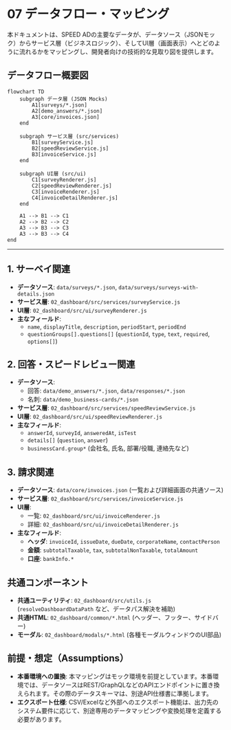 # 07 データフロー・マッピング

本ドキュメントは、SPEED ADの主要なデータが、データソース（JSONモック）からサービス層（ビジネスロジック）、そしてUI層（画面表示）へとどのように流れるかをマッピングし、開発者向けの技術的な見取り図を提供します。

## データフロー概要図

```mermaid
flowchart TD
    subgraph データ層 (JSON Mocks)
        A1[surveys/*.json]
        A2[demo_answers/*.json]
        A3[core/invoices.json]
    end

    subgraph サービス層 (src/services)
        B1[surveyService.js]
        B2[speedReviewService.js]
        B3[invoiceService.js]
    end

    subgraph UI層 (src/ui)
        C1[surveyRenderer.js]
        C2[speedReviewRenderer.js]
        C3[invoiceRenderer.js]
        C4[invoiceDetailRenderer.js]
    end

    A1 --> B1 --> C1
    A2 --> B2 --> C2
    A3 --> B3 --> C3
    A3 --> B3 --> C4
end
```

---

## 1. サーベイ関連
- **データソース**: `data/surveys/*.json`, `data/surveys/surveys-with-details.json`
- **サービス層**: `02_dashboard/src/services/surveyService.js`
- **UI層**: `02_dashboard/src/ui/surveyRenderer.js`
- **主なフィールド**:
  - `name`, `displayTitle`, `description`, `periodStart`, `periodEnd`
  - `questionGroups[].questions[]` (`questionId`, `type`, `text`, `required`, `options[]`)

## 2. 回答・スピードレビュー関連
- **データソース**:
  - 回答: `data/demo_answers/*.json`, `data/responses/*.json`
  - 名刺: `data/demo_business-cards/*.json`
- **サービス層**: `02_dashboard/src/services/speedReviewService.js`
- **UI層**: `02_dashboard/src/ui/speedReviewRenderer.js`
- **主なフィールド**:
  - `answerId`, `surveyId`, `answeredAt`, `isTest`
  - `details[]` (`question`, `answer`)
  - `businessCard.group*` (会社名, 氏名, 部署/役職, 連絡先など)

## 3. 請求関連
- **データソース**: `data/core/invoices.json` (一覧および詳細画面の共通ソース)
- **サービス層**: `02_dashboard/src/services/invoiceService.js`
- **UI層**:
  - 一覧: `02_dashboard/src/ui/invoiceRenderer.js`
  - 詳細: `02_dashboard/src/ui/invoiceDetailRenderer.js`
- **主なフィールド**:
  - **ヘッダ**: `invoiceId`, `issueDate`, `dueDate`, `corporateName`, `contactPerson`
  - **金額**: `subtotalTaxable`, `tax`, `subtotalNonTaxable`, `totalAmount`
  - **口座**: `bankInfo.*`

## 共通コンポーネント
- **共通ユーティリティ**: `02_dashboard/src/utils.js` (`resolveDashboardDataPath` など、データパス解決を補助)
- **共通HTML**: `02_dashboard/common/*.html` (ヘッダー、フッター、サイドバー)
- **モーダル**: `02_dashboard/modals/*.html` (各種モーダルウィンドウのUI部品)

## 前提・想定（Assumptions）
- **本番環境への置換**: 本マッピングはモック環境を前提としています。本番環境では、データソースはREST/GraphQLなどのAPIエンドポイントに置き換えられます。その際のデータスキーマは、別途API仕様書に準拠します。
- **エクスポート仕様**: CSV/Excelなど外部へのエクスポート機能は、出力先のシステム要件に応じて、別途専用のデータマッピングや変換処理を定義する必要があります。

